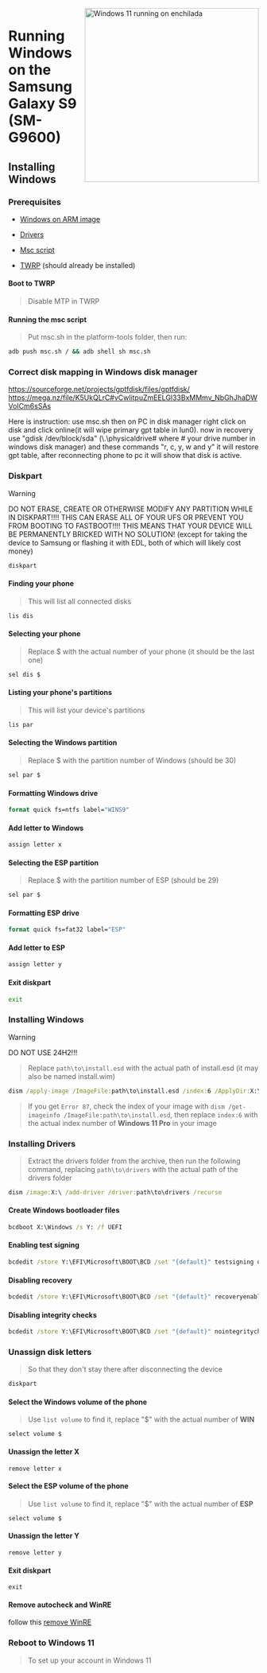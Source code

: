 <img align="right" src="https://github.com/n00b69/woa-enchilada/blob/main/enchilada.png" width="350" alt="Windows 11 running on enchilada">

# Running Windows on the Samsung Galaxy S9 (SM-G9600)

## Installing Windows

### Prerequisites
- [Windows on ARM image](https://worproject.com/esd)
  
- [Drivers](https://github.com/vicenteicc2008/woa-starqlte/releases/download/1.0-rc1-drivers/S9-Initial-Drivers.zip)
  
- [Msc script](https://github.com/vicenteicc2008/woa-starqlte/releases/download/1.0-rc1-msc/msc-s9.sh)
  
- [TWRP](https://github.com/vicenteicc2008/woa-starqlte/releases/download/1.0-rc1/twrp-s9.img) (should already be installed)

#### Boot to TWRP
> Disable MTP in TWRP

#### Running the msc script
> Put msc.sh in the platform-tools folder, then run:
```cmd
adb push msc.sh / && adb shell sh msc.sh
```

### Correct disk mapping in Windows disk manager 
https://sourceforge.net/projects/gptfdisk/files/gptfdisk/
https://mega.nz/file/K5UkQLrC#vCwlitpuZmEELGl33BxMMmv_NbGhJhaDWVoICm6sSAs

Here is instruction: use msc.sh then on PC in disk manager right click
on disk and click online(it will wipe primary gpt table in lun0). now in
recovery use "gdisk /dev/block/sda" (\\.\physicaldrive# where # your drive number in windows disk manager) and these commands "r, c, y, w
and y" it will restore gpt table, after reconnecting phone to pc it will show that disk is active.

### Diskpart
> [!WARNING]
> DO NOT ERASE, CREATE OR OTHERWISE MODIFY ANY PARTITION WHILE IN DISKPART!!!! THIS CAN ERASE ALL OF YOUR UFS OR PREVENT YOU FROM BOOTING TO FASTBOOT!!!! THIS MEANS THAT YOUR DEVICE WILL BE PERMANENTLY BRICKED WITH NO SOLUTION! (except for taking the device to Samsung or flashing it with EDL, both of which will likely cost money)

```cmd
diskpart
```

#### Finding your phone
> This will list all connected disks
```cmd
lis dis
```

#### Selecting your phone
> Replace $ with the actual number of your phone (it should be the last one)
```cmd
sel dis $
```

#### Listing your phone's partitions
> This will list your device's partitions
```cmd
lis par
```

#### Selecting the Windows partition
> Replace $ with the partition number of Windows (should be 30)
```cmd
sel par $
```

#### Formatting Windows drive
```cmd
format quick fs=ntfs label="WINS9"
```

#### Add letter to Windows
```cmd
assign letter x
```

#### Selecting the ESP partition
> Replace $ with the partition number of ESP (should be 29)
```cmd
sel par $
```

#### Formatting ESP drive
```cmd
format quick fs=fat32 label="ESP"
```

#### Add letter to ESP
```cmd
assign letter y
```

#### Exit diskpart
```cmd
exit
```

### Installing Windows
> [!Warning]
> DO NOT USE 24H2!!!

> Replace `path\to\install.esd` with the actual path of install.esd (it may also be named install.wim)

```cmd
dism /apply-image /ImageFile:path\to\install.esd /index:6 /ApplyDir:X:\
```

> If you get `Error 87`, check the index of your image with `dism /get-imageinfo /ImageFile:path\to\install.esd`, then replace `index:6` with the actual index number of **Windows 11 Pro** in your image

### Installing Drivers
> Extract the drivers folder from the archive, then run the following command, replacing `path\to\drivers` with the actual path of the drivers folder
```cmd
dism /image:X:\ /add-driver /driver:path\to\drivers /recurse
```
  
#### Create Windows bootloader files
```cmd
bcdboot X:\Windows /s Y: /f UEFI
```

#### Enabling test signing
```cmd
bcdedit /store Y:\EFI\Microsoft\BOOT\BCD /set "{default}" testsigning on
```

#### Disabling recovery
```cmd
bcdedit /store Y:\EFI\Microsoft\BOOT\BCD /set "{default}" recoveryenabled no
```

#### Disabling integrity checks
```cmd
bcdedit /store Y:\EFI\Microsoft\BOOT\BCD /set "{default}" nointegritychecks on
```

### Unassign disk letters
> So that they don't stay there after disconnecting the device
```cmd
diskpart
```

#### Select the Windows volume of the phone
> Use `list volume` to find it, replace "$" with the actual number of **WIN**
```diskpart
select volume $
```

#### Unassign the letter X
```diskpart
remove letter x
```

#### Select the ESP volume of the phone
> Use `list volume` to find it, replace "$" with the actual number of **ESP**
```diskpart
select volume $
```

#### Unassign the letter Y
```diskpart
remove letter y
```

#### Exit diskpart
```diskpart
exit
```

#### Remove autocheck and WinRE
follow this [remove WinRE](https://github.com/Project-Silicium/WoA-Guides/blob/main/Mu-Qcom/Vendors/Samsung/remove-win-recovery-disk-checking.md)

### Reboot to Windows 11
> To set up your account in Windows 11

















